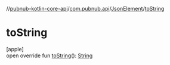 //[pubnub-kotlin-core-api](../../../index.md)/[com.pubnub.api](../index.md)/[JsonElement](index.md)/[toString](to-string.md)

# toString

[apple]\
open override fun [toString](to-string.md)(): [String](https://kotlinlang.org/api/core/kotlin-stdlib/kotlin/-string/index.html)
